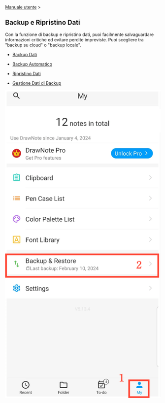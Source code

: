 [Manuale utente](/dragonnest/drawnote/manual/it) >

Backup e Ripristino Dati
---

Con la funzione di backup e ripristino dati, puoi facilmente salvaguardare informazioni critiche ed evitare perdite impreviste.
Puoi scegliere tra "backup su cloud" o "backup locale".
- [Backup Dati](data_backup.md)

- [Backup Automatico](automatic_backup.md)

- [Ripristino Dati](data_recovery.md)

- [Gestione Dati di Backup](manage_backup_data.md)

![Ingresso](imgs/entrance1.png)
